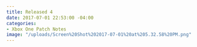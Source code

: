 ```yaml
---
title: Released 4
date: 2017-07-01 22:53:00 -04:00
categories:
- Xbox One Patch Notes
image: "/uploads/Screen%20Shot%202017-07-01%20at%205.32.58%20PM.png"
---
```


